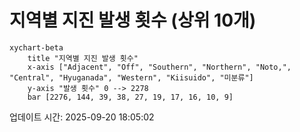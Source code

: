 # 지역별 지진 발생 횟수 (상위 10개)

```mermaid
xychart-beta
    title "지역별 지진 발생 횟수"
    x-axis ["Adjacent", "Off", "Southern", "Northern", "Noto,", "Central", "Hyuganada", "Western", "Kiisuido", "미분류"]
    y-axis "발생 횟수" 0 --> 2278
    bar [2276, 144, 39, 38, 27, 19, 17, 16, 10, 9]
```

업데이트 시간: 2025-09-20 18:05:02
